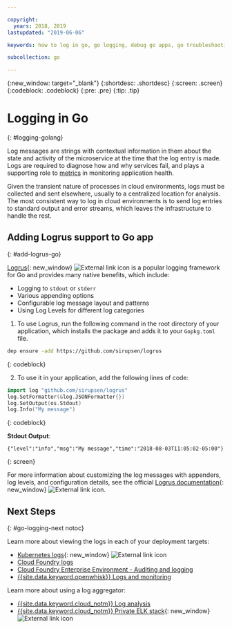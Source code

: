 ```yaml
---

copyright:
  years: 2018, 2019
lastupdated: "2019-06-06"

keywords: how to log in go, go logging, debug go apps, go troubleshooting, logrus go, go stdout

subcollection: go

---
```


{:new_window: target="_blank"}
{:shortdesc: .shortdesc}
{:screen: .screen}
{:codeblock: .codeblock}
{:pre: .pre}
{:tip: .tip}

# Logging in Go
{: #logging-golang}

Log messages are strings with contextual information in them about the state and activity of the microservice at the time that the log entry is made. Logs are required to diagnose how and why services fail, and plays a supporting role to [metrics](/docs/go?topic=go-go-appmetrics) in monitoring application health.

Given the transient nature of processes in cloud environments, logs must be collected and sent elsewhere, usually to a centralized location for analysis. The most consistent way to log in cloud environments is to send log entries to standard output and error streams, which leaves the infrastructure to handle the rest.

## Adding Logrus support to Go app
{: #add-logrus-go}

[Logrus](https://github.com/sirupsen/logrus){: new_window} ![External link icon](../icons/launch-glyph.svg "External link icon") is a popular logging framework for Go and provides many native benefits, which include: 
 * Logging to `stdout` or `stderr`
 * Various appending options
 * Configurable log message layout and patterns
 * Using Log Levels for different log categories

1. To use Logrus, run the following command in the root directory of your application, which installs the package and adds it to your `Gopkg.toml` file.
  ```bash
  dep ensure -add https://github.com/sirupsen/logrus
  ```
  {: codeblock}

2. To use it in your application, add the following lines of code:
  ```go
  import log "github.com/sirupsen/logrus"
  log.SetFormatter(&log.JSONFormatter{})
  log.SetOutput(os.Stdout)
  log.Info("My message")
  ```
  {: codeblock}

  **Stdout Output**:
  ```
  {"level":"info","msg":"My message","time":"2018-08-03T11:05:02-05:00"}
  ```
  {: screen}

For more information about customizing the log messages with appenders, log levels, and configuration details, see the official [Logrus documentation](https://godoc.org/gopkg.in/Sirupsen/logrus.v0){: new_window} ![External link icon](../icons/launch-glyph.svg "External link icon").

## Next Steps
{: #go-logging-next notoc}

Learn more about viewing the logs in each of your deployment targets:
* [Kubernetes logs](https://kubernetes.io/docs/concepts/cluster-administration/logging/#basic-logging-in-kubernetes){: new_window} ![External link icon](../icons/launch-glyph.svg "External link icon")
* [Cloud Foundry logs](/docs/services/CloudLogAnalysis/cfapps?topic=cloudloganalysis-logging_cf_apps)
* [Cloud Foundry Enterprise Environment - Auditing and logging](/docs/cloud-foundry?topic=cloud-foundry-auditing-logging#auditing-logging)
* [{{site.data.keyword.openwhisk}} Logs and monitoring](/docs/openwhisk?topic=cloud-functions-openwhisk_logs#openwhisk_logs)

Learn more about using a log aggregator:
* [{{site.data.keyword.cloud_notm}} Log analysis](/docs/services/CloudLogAnalysis?topic=cloudloganalysis-log_analysis_ov#log_analysis_ov)
* [{{site.data.keyword.cloud_notm}} Private ELK stack](https://www.ibm.com/support/knowledgecenter/en/SSBS6K_2.1.0.2/manage_metrics/logging_elk.html){: new_window} ![External link icon](../icons/launch-glyph.svg "External link icon")
